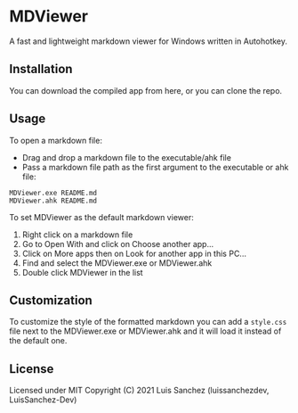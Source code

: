 # MDViewer

A fast and lightweight markdown viewer for Windows written in Autohotkey.

## Installation

You can download the compiled app from here, or you can clone the repo.

## Usage

To open a markdown file:

* Drag and drop a markdown file to the executable/ahk file
* Pass a markdown file path as the first argument to the executable or ahk file:

```
MDViewer.exe README.md
MDViewer.ahk README.md
```

To set MDViewer as the default markdown viewer:

1. Right click on a markdown file
2. Go to Open With and click on Choose another app...
3. Click on More apps then on Look for another app in this PC...
4. Find and select the MDViewer.exe or MDViewer.ahk
5. Double click MDViewer in the list

## Customization

To customize the style of the formatted markdown you can add a `style.css` file next to the MDViewer.exe or MDViewer.ahk and it will load it instead of the default one.

## License

Licensed under MIT Copyright (C) 2021 Luis Sanchez (luissanchezdev, LuisSanchez-Dev)